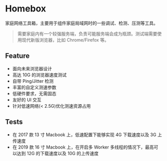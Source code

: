 # Homebox

家庭网络工具箱，主要用于组件家庭局域网时的一些调试、检测、压测等工具。

> 需要家庭内有一个较强服务端，负责可能服务端会成为瓶颈。测试端需要使用现代新版浏览器，比如 Chrome/Firefox 等。

## Feature

- 面向未来浏览器设计
- 高达 10G 的浏览器速度测试
- 自带 Ping/Jitter 检测
- 丰富的自定义测速参数
- 低硬件要求，无需固态
- 友好的 UI 交互
- 针对低速网络(< 2.5G)优化测速资源占用

## Tests

- 在 2017 款 13 寸 Macbook 上，低速配置下能够实现 4G 下载速度以及 3G 上传速度
- 在 2019 款 16 寸 Macbook 上，在开启多 Worker 多线程的情况下，最高可以达到 12G 的下载速度以及 10G 的上传速度
